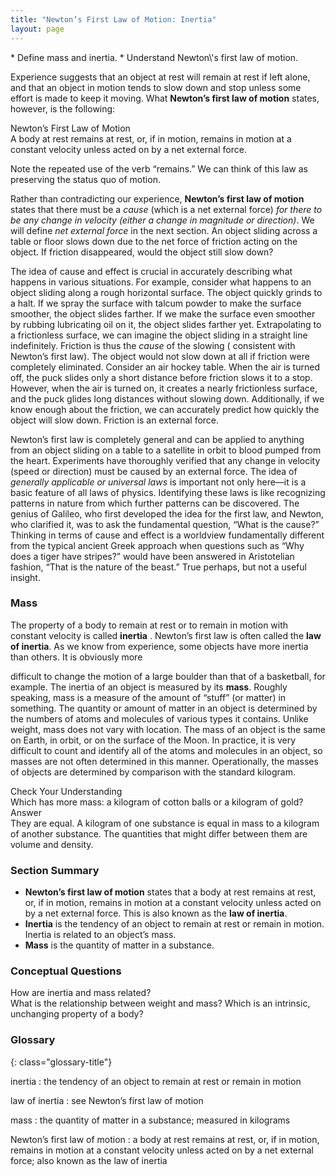```yaml
---
title: "Newton’s First Law of Motion: Inertia"
layout: page
---
```


<div class="abstract" markdown="1">
* Define mass and inertia.
* Understand Newton\'s first law of motion.

</div>

Experience suggests that an object at rest will remain at rest if left alone,
and that an object in motion tends to slow down and stop unless some effort is
made to keep it moving. What **Newton’s first law of motion** states, however, is the following:

<div class="note" data-label="" markdown="1">
<div class="title">
Newton’s First Law of Motion
</div>
A body at rest remains at rest, or, if in motion, remains in motion at a constant velocity unless acted on by a net external force.

</div>

Note the repeated use of the verb “remains.” We can think of this law as
preserving the status quo of motion.

Rather than contradicting our experience, **Newton’s first law of motion** states that there must be a *cause* (which is a net external
force) *for there to be any change in velocity (either a change in magnitude or
direction)*. We will define *net external force* in the next section. An object
sliding across a table or floor slows down due to the net force of friction
acting on the object. If friction disappeared, would the object still slow down?

The idea of cause and effect is crucial in accurately describing what happens in
various situations. For example, consider what happens to an object sliding
along a rough horizontal surface. The object quickly grinds to a halt. If we
spray the surface with talcum powder to make the surface smoother, the object
slides farther. If we make the surface even smoother by rubbing lubricating oil
on it, the object slides farther yet. Extrapolating to a frictionless surface,
we can imagine the object sliding in a straight line indefinitely. Friction is
thus the *cause* of the slowing (
consistent with Newton’s first law). The object would not slow down at all if
friction were completely eliminated. Consider an air hockey table. When the air
is turned off, the puck slides only a short distance before friction slows it to
a stop. However, when the air is turned on, it creates a nearly frictionless
surface, and the puck glides long distances without slowing down. Additionally,
if we know enough about the friction, we can accurately predict how quickly the
object will slow down. Friction is an external force.

Newton’s first law is completely general and can be applied to anything from an
object sliding on a table to a satellite in orbit to blood pumped from the
heart. Experiments have thoroughly verified that any change in velocity (speed
or direction) must be caused by an external force. The idea of *generally
applicable or universal laws* is important not only here—it is a basic feature
of all laws of physics. Identifying these laws is like recognizing patterns in
nature from which further patterns can be discovered. The genius of Galileo, who
first developed the idea for the first law, and Newton, who clarified it, was to
ask the fundamental question, “What is the cause?” Thinking in terms of cause
and effect is a worldview fundamentally different from the typical ancient Greek
approach when questions such as “Why does a tiger have stripes?” would have been
answered in Aristotelian fashion, “That is the nature of the beast.” True
perhaps, but not a useful insight.

### Mass

The property of a body to remain at rest or to remain in motion with constant
velocity is called **inertia** .
Newton’s first law is often called the **law of inertia**. As we know from experience, some objects have more
inertia than others. It is obviously more

difficult to change the motion of a large boulder than that of a basketball, for
example. The inertia of an object is measured by its **mass**. Roughly speaking, mass is a measure of the amount of
“stuff” (or matter) in something. The quantity or amount of matter in an object
is determined by the numbers of atoms and molecules of various types it
contains. Unlike weight, mass does not vary with location. The mass of an object
is the same on Earth, in orbit, or on the surface of the Moon. In practice, it
is very difficult to count and identify all of the atoms and molecules in an
object, so masses are not often determined in this manner. Operationally, the
masses of objects are determined by comparison with the standard kilogram.

<div class="exercise" data-element-type="check-understanding" data-label="">
<div class="title">
Check Your Understanding
</div>
<div class="problem" markdown="1">
Which has more mass: a kilogram of cotton balls or a kilogram of gold?

</div>
<div class="solution" markdown="1">
<div class="title">
Answer
</div>
They are equal. A kilogram of one substance is equal in mass to a kilogram of another substance. The quantities that might differ between them are volume and density.

</div>
</div>

### Section Summary

* **Newton’s first law of motion** states that a body at
  rest remains at rest, or, if in motion, remains in motion at a constant
  velocity unless acted on by a net external force. This is also known as the
  **law of inertia**.
* **Inertia** is the tendency of an object to remain at
  rest or remain in motion. Inertia is related to an object’s mass.
* **Mass** is the quantity of matter in a substance.

### Conceptual Questions

<div class="exercise" data-element-type="conceptual-questions">
<div class="problem" markdown="1">
How are inertia and mass related?

</div>
</div>

<div class="exercise" data-element-type="conceptual-questions">
<div class="problem" markdown="1">
What is the relationship between weight and mass? Which is an intrinsic, unchanging property of a body?

</div>
</div>

<div class="glossary" markdown="1">

### Glossary
{: class="glossary-title"}

inertia
: the tendency of an object to remain at rest or remain in motion

law of inertia
: see Newton’s first law of motion

mass
: the quantity of matter in a substance; measured in kilograms

Newton’s first law of motion
: a body at rest remains at rest, or, if in motion, remains in motion at a
constant velocity unless acted on by a net external force; also known as the law
of inertia

</div>
